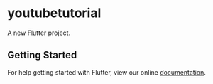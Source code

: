# youtubetutorial

A new Flutter project.

## Getting Started

For help getting started with Flutter, view our online
[documentation](https://flutter.io/).
